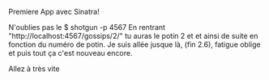 Premiere App avec Sinatra! 


N'oublies pas le $ shotgun -p 4567
En rentrant "http://localhost:4567/gossips/2/" tu auras le potin 2 et
et ainsi de suite en fonction du numéro de potin. 
Je suis allée jusque là, (fin 2.6), fatigue oblige et puis tout ça c'est nouveau encore.

Allez à très vite

